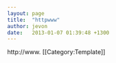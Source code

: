 ```yaml
---
layout: page
title:  "httpwww"
author: jevon
date:   2013-01-07 01:39:48 +1300
---
```


http<!-- -->://www.
[[Category:Template]]
